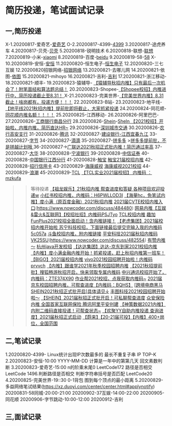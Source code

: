 # 简历投递，笔试面试记录

## 一,简历投递
 X-1.20200817-爱奇艺-[爱奇艺](http://zhaopin.iqiyi.com/campus.html#/my-recruit?recruitmenId=88)
 O-2.20200817-4399-[4399](https://hr.4399om.com/?r=userCenter/index)
 3.20200817-途虎养车
 4.20200817-贝壳-[贝壳](http://campus.ke.com/Portal/Apply/Index)
 5.20200818-锐明技术
 6.20200818-联想-[联想](https://talent.lenovo.com.cn/resume/myapply)
 7.20200819-小米-[xiaomi](https://app.mokahr.com/m/candidate/applications/deliver-query/xiaomi/)
 8.20200819-百度-[beidu](https://talent.baidu.com/external/baidu/campus.html#/individualCenter)
 9.20200819-58-[58](http://campus.58.com/Portal/Apply/Index)
 X-10.20200819-安恒-[安恒](https://campus.dbappsecurity.com.cn/campus_apply/dbappsecurity/7835#/candidateHome/applications)
 11.20200820-恒生电子-[恒生电子](http://campus.hundsun.com/Portal/Apply/Index)
 12.20200820-三七互娱[](https://zhaopin.37.com/index.php?m=Home&c=user&a=index)
 12.20200820招银网络-[招银网络](https://cmbntjob.cmbchina.com/pages/mycenter/default.html)
 13.20200821-去哪儿网
 14.20200821-依图-[依图](https://app.mokahr.com/m/candidate/applications/deliver-query/yitu-inc)
 15.20200821-mihoyo
 16.20200821-吉利-[吉利](https://campus.geely.com/home/userCenter/toUserCenter/2)
 17.20200821-浙江移动-[](http://i.51job.com/userset/my_apply.php?type=xy&lang=c)
 18.20200821-顺丰-[](http://campus.sf-express.com/#/personalCenter)
 19.20200823-猿辅导-[](https://app.mokahr.com/m/candidate/applications/deliver-query/fenbi) [【猿辅导秋招内推】只有最后一次机会了！附笔面经和算法题总结！](https://www.nowcoder.com/discuss/445102)
 20.20200823-Shopee-[]()[【Shopee校招】内推进行中，简历投递截止至8.31！ ](https://www.nowcoder.com/discuss/461892)
 X-21.20200823-完美世界-[]()[【完美世界内推】8.31截止！啥岗都有，投递方便！！！](https://www.nowcoder.com/discuss/473209)
 22.20200823-B站-[]()[]()
 23.20200823-地平线-[](http://horizon.hotjob.cn/wt/Horizon/web/index/applyPositionN310!listApplyPosition?brandCode=1&operational=ee2a6b405f7e21a4cd834daf0c3e100dd178846c01bb29cd075f99f7f539da9f845058b98226c1dc4ee85ee898d155bb42d55395d06889919dfd7960ff723ecf0256923700d40c4d9094c7d138455107c9d5de96a897236ec1e32b049ab580b7)
        [【地平线2021秋招内推】提前批即将截止，大家抓紧投递](https://www.nowcoder.com/discuss/476218)
 24.20200824-同花顺-[](http://talent.10jqka.com.cn/default/usercenter/index/) [同花顺内推名额！！！！](https://www.nowcoder.com/discuss/486796)
 25.20200825-江西移动-[](https://xiaoyuan.zhaopin.com/resume/delivery)
 26.20200826-阿里巴巴-[](https://campus.alibaba.com/myJobApply.htm)
 27.20200826-[工商银行南昌分行](https://job.icbc.com.cn/pc/index.html#/main/personal/delivery)
 28.20200826-[Shein]()-[SheIn 【2021校招】开始啦，内推内推，简历直达HR~](https://www.nowcoder.com/discuss/456845)
 29.20200826-[深圳城市交通](https://sutpc.zhiye.com/Portal/Apply/Index) []()
 30.20200826-[农行高安支行](https://career.abchina.com/build/index.html#/MySubmit)
 31-20200826-[腾讯](https://join.qq.com/submit.php)
 32-20200827-[建设银行-江西宜春九江](http://job.ccb.com/cn/job/mycenter/index.html)
 33-20200827-[字节](https://job.bytedance.com/campus/position/application?referral_code=GQCEQ3W)
 34-20200827-[滴滴](https://app.mokahr.com/campus_apply/didiglobal/6223?recommendCode=rcfNht#/candidateHome/applications)
 35-20200827-[拼多多](https://careers.pinduoduo.com/campus/personal-center) >[拼多多提前批，不是拼越计划哦 ](https://www.nowcoder.com/discuss/478747)
 36-20200827-[](mokahr)>[广联达2021秋招正式批内推！简历通过率高](https://www.nowcoder.com/discuss/474053)
 37-20200827-[大华](https://dahua.zhiye.com/Portal/Apply/Index)
 38-20200828-[宁波银行](https://zhaopin.nbcb.com.cn/recruit/resume/resumeCenter.jsp)
 39-20200828-[中信证券](https://careers.citics.com/apply/)
 40-20200828-[中国银行江西分行](https://applyjob.chinahr.com/apply/job/wish?jobId=5f29439aa055bd036b706357&projectId=5f1502454f54a5059f694f14)
 41-20200828-[触宝](https://app.mokahr.com/recommendation-apply/cootek) [触宝21届校招内推](https://www.nowcoder.com/discuss/475365?from=21tpqcb)
 42-20200828-[招行信用卡](https://zhaopin.ccc.cmbchina.com/applicant/index.html#/applicationHistory)
 43-20200829-[海康威视](https://campushr.hikvision.com/myDelivery.html) [海康威视2021校招](https://www.nowcoder.com/discuss/492811)
 44-20200829-[浪潮](https://inspur.hcmcloud.cn/recruit#/progress)
 45-20200829-[TCL](https://sc.hotjob.cn/wt/TCL/web/index/applyPositionN300!listApplyPosition?brandCode=1&operational=117a7a84f9433b2b14d231d4c94ef37e93b04d3e63e9bc922acb58e7f9360b7fb1eb646679187492ba758fd656599a563bc3c6cb3f71c1a74fc4b1fed98565f00bbca3e7062ba105bec5abe3886258590c11f512741441b7)
                [【TCL实业2021届校招】 内推码 ：mzkufa](https://www.nowcoder.com/discuss/492550)
>>等待投递
>[【祖龙娱乐】21秋招内推 帮查进度和答疑 各种项目欢迎投递w](https://www.nowcoder.com/discuss/466631)
>[小红书校招内推，内推码：H6PWLLOD3I](https://www.nowcoder.com/discuss/482009)
>[【海量hc，免笔试内推】度小满（原百度金融）2021秋招内推](https://www.nowcoder.com/discuss/483921)
 [2021届CVTE校招内推入口](https://www.nowcoder.com/discuss/479289)(https://www.nowcoder.com/discuss/484480)
 [网易内推【互娱&雷火&互联网】【校招社招】内推码PSJTyo](https://www.nowcoder.com/discuss/446261)
 [TCL校招内推](https://www.nowcoder.com/discuss/476238)
>[趣加FunPlus2021校招全面启动！含内推链接！](https://www.nowcoder.com/discuss/480367)
>[【老虎集团】2021届校招内推开始啦 ](https://www.nowcoder.com/discuss/472472)
>[苏宁科技校招，下面链接最后提交完输入我的内推码5c057a](https://www.nowcoder.com/discuss/469964)
>[斗鱼校招内推，附内推链接](https://www.nowcoder.com/discuss/459536)
>[平安科技2021届秋招内推码VK25SU](https://www.nowcoder.com/discuss/482702)(https://www.nowcoder.com/discuss/482554)
>[有赞内推～](https://www.nowcoder.com/discuss/478048)
>[杭州java开发校招](https://www.nowcoder.com/discuss/484714)
>[【达达集团】达达-京东到家2021校招内推](https://www.nowcoder.com/discuss/484688)
>[【内推】度小满金融内推开始！抓紧投递，赶上秋招内推第一班车！](https://www.nowcoder.com/discuss/484521)
>[【BIGO】2021届校招内推](https://www.nowcoder.com/discuss/484395)
>[vivo2021校园招聘开始啦！内推码prvvch](https://www.nowcoder.com/discuss/485251)
>[【内推】跟谁学2021年秋季校园招聘内推](https://www.nowcoder.com/discuss/459468)
>[【2021秋招提前批】搜狐畅游秋招开启，快来领取专属内推码](https://www.nowcoder.com/discuss/458556)
>[中兴通讯校招开始了，内推码：ZTE374X90](https://www.nowcoder.com/discuss/485253)
>[作业帮2021校招，点我获取内推码~](https://www.nowcoder.com/discuss/477290)
>[2021届京东校园招聘内推，可帮查进度【内推码：BQHS】](https://www.nowcoder.com/discuss/484903)
>[[跨境电商黑马SHEIN2021秋招正式批开启]具体请见↓](https://www.nowcoder.com/discuss/484890)
>[丰图科技2021校园招聘开始啦～](https://www.nowcoder.com/discuss/484886)
>[【SHEIN】2021届秋招正式批开启！可私聊帮查进度](https://www.nowcoder.com/discuss/484859)
>[众安保险 内推 全国首家互联网保险 腾讯阿里平安创建](https://www.nowcoder.com/discuss/476692)
>[【神策数据2021内推】内附二维码直接投递！可帮查状态~](https://www.nowcoder.com/discuss/472969)
>[【欢聚YY自助内推投递 查询进度】2021届秋招正式启动](https://www.nowcoder.com/discuss/459801)
>[【蔚来】【20-21届可投】【内推】400+岗位，全国范围 ](https://www.nowcoder.com/discuss/464721)

## 二,笔试记录
1.20200820-4399-
    Linux统计出现IP次数最多的
    最长不重复子串
    IP TOP-K
2.20200823-安恒-10:00
    YYYY-MM-DD 计算是一年中的第第几天
    回文素数判断
3.20200823-爱奇艺-15:00
    n的阶乘末尾0 LeetCode172
    路径是否相交 LeetCode 1496.判断路径是否相交
    判断字符串括号是否匹配 LeetCode20
4.20200825-完美世界-19::30
    0-1背包
    图到每个顶点的最小距离
5.20200829-多益网络笔试结果(https://xz.duoyi.com/center/center.html#applynotify)
20200831-58同城-20:00-21:00
20200902-37互娱-14:00-22:00
20200905-同花顺
20200906-字节跳动-10:00-12:00
20200912-吉利
## 三,面试记录